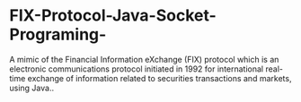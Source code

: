 # FIX-Protocol-Java-Socket-Programing-
A mimic of the Financial Information eXchange (FIX) protocol which is an electronic communications protocol initiated in 1992 for international real-time exchange of information related to securities transactions and markets, using Java..
